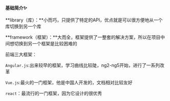 #### 基础简介✨

**library（库）：**小而巧，只提供了特定的API，优点就是可以很方便地从一个库切换到另一个库

**framework（框架）：**大而全，框架提供了一整套的解决方案，所以在项目中间想切换到另一个框架是比较困难的

前端三大框架：

``Angular.js``:出来较早的框架，学习曲线比较陡，ng2-ng5开始，进行了一系列改革

``Vue.js``:最火的一门框架，他是中国人开发的，文档相对比较友好

``react``：最流行的一门框架，因为它设计的很优秀

